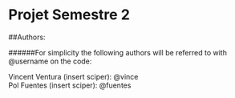 # Projet Semestre 2

##Authors:

######For simplicity the following authors will be referred to with @username on the code:

Vincent Ventura (insert sciper): @vince
\
Pol Fuentes (insert sciper): @fuentes
